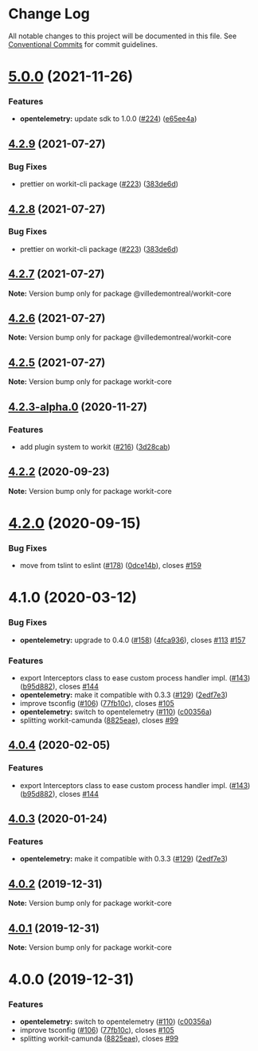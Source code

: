 # Change Log

All notable changes to this project will be documented in this file.
See [Conventional Commits](https://conventionalcommits.org) for commit guidelines.

# [5.0.0](https://github.com/VilledeMontreal/workit/compare/v4.2.9...v5.0.0) (2021-11-26)


### Features

* **opentelemetry:** update sdk to 1.0.0 ([#224](https://github.com/VilledeMontreal/workit/issues/224)) ([e65ee4a](https://github.com/VilledeMontreal/workit/commit/e65ee4a6dbc67b8f22ac67e09122b28c04756034))





## [4.2.9](https://github.com/VilledeMontreal/workit/compare/v4.2.5...v4.2.9) (2021-07-27)


### Bug Fixes

* prettier on workit-cli package ([#223](https://github.com/VilledeMontreal/workit/issues/223)) ([383de6d](https://github.com/VilledeMontreal/workit/commit/383de6d3890c43ca84cb54e8c20b2680447c7839))





## [4.2.8](https://github.com/VilledeMontreal/workit/compare/v4.2.5...v4.2.8) (2021-07-27)


### Bug Fixes

* prettier on workit-cli package ([#223](https://github.com/VilledeMontreal/workit/issues/223)) ([383de6d](https://github.com/VilledeMontreal/workit/commit/383de6d3890c43ca84cb54e8c20b2680447c7839))





## [4.2.7](https://github.com/VilledeMontreal/workit/compare/v4.2.5...v4.2.7) (2021-07-27)

**Note:** Version bump only for package @villedemontreal/workit-core





## [4.2.6](https://github.com/VilledeMontreal/workit/compare/v4.2.5...v4.2.6) (2021-07-27)

**Note:** Version bump only for package @villedemontreal/workit-core





## [4.2.5](https://github.com/VilledeMontreal/workit/compare/v4.2.3-alpha.0...v4.2.5) (2021-07-27)

**Note:** Version bump only for package workit-core





## [4.2.3-alpha.0](https://github.com/VilledeMontreal/workit/compare/v4.2.2...v4.2.3-alpha.0) (2020-11-27)


### Features

* add plugin system to workit ([#216](https://github.com/VilledeMontreal/workit/issues/216)) ([3d28cab](https://github.com/VilledeMontreal/workit/commit/3d28cab7265948f479228e3142cd341c57b6531a))





## [4.2.2](https://github.com/VilledeMontreal/workit/compare/v4.2.1...v4.2.2) (2020-09-23)

**Note:** Version bump only for package workit-core





# [4.2.0](https://github.com/VilledeMontreal/workit/compare/v4.1.0...v4.2.0) (2020-09-15)


### Bug Fixes

* move from tslint to eslint ([#178](https://github.com/VilledeMontreal/workit/issues/178)) ([0dce14b](https://github.com/VilledeMontreal/workit/commit/0dce14b696649cdff886c3e7a0ffdbbd56b548d7)), closes [#159](https://github.com/VilledeMontreal/workit/issues/159)





# 4.1.0 (2020-03-12)


### Bug Fixes

* **opentelemetry:** upgrade to 0.4.0 ([#158](https://github.com/VilledeMontreal/workit/issues/158)) ([4fca936](https://github.com/VilledeMontreal/workit/commit/4fca93608cb8ecb0242f7d8fe406b14bec0dc80b)), closes [#113](https://github.com/VilledeMontreal/workit/issues/113) [#157](https://github.com/VilledeMontreal/workit/issues/157)


### Features

* export Interceptors class to ease custom process handler impl. ([#143](https://github.com/VilledeMontreal/workit/issues/143)) ([b95d882](https://github.com/VilledeMontreal/workit/commit/b95d882581a33a5b8df0b5a64c3c616aa6dd7b09)), closes [#144](https://github.com/VilledeMontreal/workit/issues/144)
* **opentelemetry:** make it compatible with 0.3.3 ([#129](https://github.com/VilledeMontreal/workit/issues/129)) ([2edf7e3](https://github.com/VilledeMontreal/workit/commit/2edf7e38a2bd5ad56d775c27e220a90c230f57f4))
* improve tsconfig ([#106](https://github.com/VilledeMontreal/workit/issues/106)) ([77fb10c](https://github.com/VilledeMontreal/workit/commit/77fb10cee7abe9340d88d301a4066636f7898887)), closes [#105](https://github.com/VilledeMontreal/workit/issues/105)
* **opentelemetry:** switch to opentelemetry ([#110](https://github.com/VilledeMontreal/workit/issues/110)) ([c00356a](https://github.com/VilledeMontreal/workit/commit/c00356aa4d792cfc310825d526f40f7eccb33844))
* splitting workit-camunda ([8825eae](https://github.com/VilledeMontreal/workit/commit/8825eaef9b66f86f3c21de4bc8ba093c75779fb4)), closes [#99](https://github.com/VilledeMontreal/workit/issues/99)





## [4.0.4](https://github.com/VilledeMontreal/workit/compare/workit-core@4.0.3...workit-core@4.0.4) (2020-02-05)


### Features

* export Interceptors class to ease custom process handler impl. ([#143](https://github.com/VilledeMontreal/workit/issues/143)) ([b95d882](https://github.com/VilledeMontreal/workit/commit/b95d882581a33a5b8df0b5a64c3c616aa6dd7b09)), closes [#144](https://github.com/VilledeMontreal/workit/issues/144)





## [4.0.3](https://github.com/VilledeMontreal/workit/compare/workit-core@4.0.2...workit-core@4.0.3) (2020-01-24)


### Features

* **opentelemetry:** make it compatible with 0.3.3 ([#129](https://github.com/VilledeMontreal/workit/issues/129)) ([2edf7e3](https://github.com/VilledeMontreal/workit/commit/2edf7e38a2bd5ad56d775c27e220a90c230f57f4))





## [4.0.2](https://github.com/VilledeMontreal/workit/compare/workit-core@4.0.1...workit-core@4.0.2) (2019-12-31)

**Note:** Version bump only for package workit-core





## [4.0.1](https://github.com/VilledeMontreal/workit/compare/workit-core@4.0.0...workit-core@4.0.1) (2019-12-31)

**Note:** Version bump only for package workit-core





# 4.0.0 (2019-12-31)


### Features

* **opentelemetry:** switch to opentelemetry ([#110](https://github.com/VilledeMontreal/workit/issues/110)) ([c00356a](https://github.com/VilledeMontreal/workit/commit/c00356a))
* improve tsconfig ([#106](https://github.com/VilledeMontreal/workit/issues/106)) ([77fb10c](https://github.com/VilledeMontreal/workit/commit/77fb10c)), closes [#105](https://github.com/VilledeMontreal/workit/issues/105)
* splitting workit-camunda ([8825eae](https://github.com/VilledeMontreal/workit/commit/8825eae)), closes [#99](https://github.com/VilledeMontreal/workit/issues/99)
